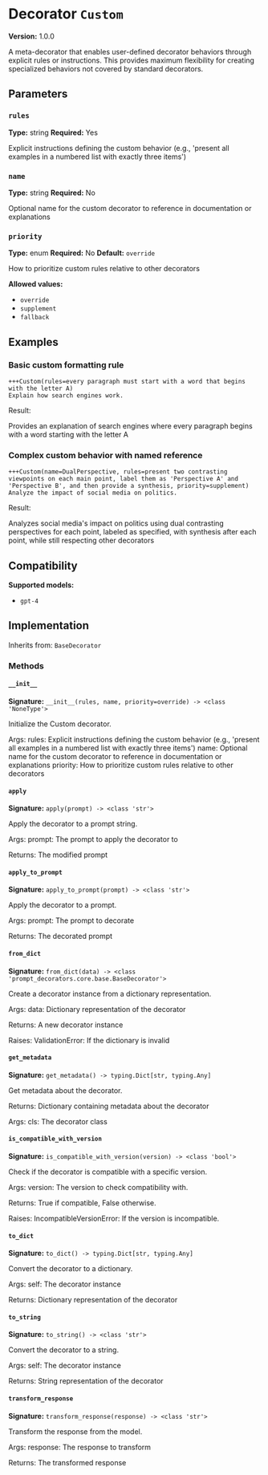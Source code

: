 # Decorator `Custom`

**Version:** 1.0.0

A meta-decorator that enables user-defined decorator behaviors through explicit rules or instructions. This provides maximum flexibility for creating specialized behaviors not covered by standard decorators.

## Parameters

### `rules`

**Type:** string
**Required:** Yes

Explicit instructions defining the custom behavior (e.g., 'present all examples in a numbered list with exactly three items')

### `name`

**Type:** string
**Required:** No

Optional name for the custom decorator to reference in documentation or explanations

### `priority`

**Type:** enum
**Required:** No
**Default:** `override`

How to prioritize custom rules relative to other decorators

**Allowed values:**

- `override`
- `supplement`
- `fallback`

## Examples

### Basic custom formatting rule

```
+++Custom(rules=every paragraph must start with a word that begins with the letter A)
Explain how search engines work.
```

Result:

Provides an explanation of search engines where every paragraph begins with a word starting with the letter A

### Complex custom behavior with named reference

```
+++Custom(name=DualPerspective, rules=present two contrasting viewpoints on each main point, label them as 'Perspective A' and 'Perspective B', and then provide a synthesis, priority=supplement)
Analyze the impact of social media on politics.
```

Result:

Analyzes social media's impact on politics using dual contrasting perspectives for each point, labeled as specified, with synthesis after each point, while still respecting other decorators

## Compatibility

**Supported models:**

- `gpt-4`

## Implementation

Inherits from: `BaseDecorator`

### Methods

#### `__init__`

**Signature:** `__init__(rules, name, priority=override) -> <class 'NoneType'>`

Initialize the Custom decorator.

Args:
    rules: Explicit instructions defining the custom behavior (e.g., 'present all examples in a numbered list with exactly three items')
    name: Optional name for the custom decorator to reference in documentation or explanations
    priority: How to prioritize custom rules relative to other decorators

#### `apply`

**Signature:** `apply(prompt) -> <class 'str'>`

Apply the decorator to a prompt string.

Args:
    prompt: The prompt to apply the decorator to


Returns:
    The modified prompt

#### `apply_to_prompt`

**Signature:** `apply_to_prompt(prompt) -> <class 'str'>`

Apply the decorator to a prompt.

Args:
    prompt: The prompt to decorate

Returns:
    The decorated prompt

#### `from_dict`

**Signature:** `from_dict(data) -> <class 'prompt_decorators.core.base.BaseDecorator'>`

Create a decorator instance from a dictionary representation.

Args:
    data: Dictionary representation of the decorator

Returns:
    A new decorator instance

Raises:
    ValidationError: If the dictionary is invalid

#### `get_metadata`

**Signature:** `get_metadata() -> typing.Dict[str, typing.Any]`

Get metadata about the decorator.

Returns:
    Dictionary containing metadata about the decorator


Args:
    cls: The decorator class

#### `is_compatible_with_version`

**Signature:** `is_compatible_with_version(version) -> <class 'bool'>`

Check if the decorator is compatible with a specific version.

Args:
    version: The version to check compatibility with.


Returns:
    True if compatible, False otherwise.


Raises:
    IncompatibleVersionError: If the version is incompatible.

#### `to_dict`

**Signature:** `to_dict() -> typing.Dict[str, typing.Any]`

Convert the decorator to a dictionary.

Args:
    self: The decorator instance

Returns:
    Dictionary representation of the decorator

#### `to_string`

**Signature:** `to_string() -> <class 'str'>`

Convert the decorator to a string.

Args:
    self: The decorator instance

Returns:
    String representation of the decorator

#### `transform_response`

**Signature:** `transform_response(response) -> <class 'str'>`

Transform the response from the model.

Args:
    response: The response to transform

Returns:
    The transformed response
